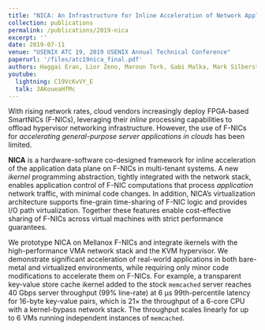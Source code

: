 ```yaml
---
title: "NICA: An Infrastructure for Inline Acceleration of Network Applications"
collection: publications
permalink: /publications/2019-nica
excerpt: ''
date: 2019-07-11
venue: "USENIX ATC 19, 2019 USENIX Annual Technical Conference"
paperurl: '/files/atc19nica_final.pdf'
authors: Haggai Eran, Lior Zeno, Maroun Tork, Gabi Malka, Mark Silberstein
youtube:
  lightning: C19VcKvVY_E
  talk: 3AKoueaHfMc
---
```


With rising network rates, cloud vendors increasingly deploy
FPGA-based SmartNICs (F-NICs), leveraging their *inline*
processing capabilities to offload hypervisor networking
infrastructure. However, the use of F-NICs for *accelerating
general-purpose server applications in clouds* has been limited.

**NICA** is a hardware-software co-designed framework for
inline acceleration of the application data plane on F-NICs in
multi-tenant systems. A new *ikernel* programming abstraction,
tightly integrated with the network stack, enables application
control of F-NIC computations that process *application*
network traffic, with minimal code changes. In addition, NICA’s
virtualization architecture supports fine-grain time-sharing of
F-NIC logic and provides I/O path virtualization. Together
these features enable cost-effective sharing of F-NICs across
virtual machines with strict performance guarantees.

We prototype NICA on Mellanox F-NICs and integrate
ikernels with the high-performance VMA network stack and
the KVM hypervisor. We demonstrate significant acceleration
of real-world applications in both bare-metal and virtualized
environments, while requiring only minor code modifications
to accelerate them on F-NICs. For example, a transparent
key-value store cache ikernel added to the stock `memcached`
server reaches 40 Gbps server throughput (99% line-rate)
at 6 μs 99th-percentile latency for 16-byte key-value pairs,
which is 21× the throughput of a 6-core CPU with a 
kernel-bypass network stack. The throughput scales linearly for up
to 6 VMs running independent instances of `memcached`.

